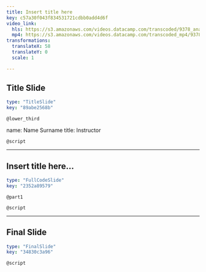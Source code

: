 ```yaml
---
title: Insert title here
key: c57a30f043f834531721cdbb0add4d6f
video_link:
  hls: https://s3.amazonaws.com/videos.datacamp.com/transcoded/9378_analyzing_social_media_data_in_python/v1/hls-9378_ch4_4.master.m3u8
  mp4: https://s3.amazonaws.com/videos.datacamp.com/transcoded_mp4/9378_analyzing_social_media_data_in_python/v1/9378_ch4_4.mp4
transformations:
  translateX: 58
  translateY: 0
  scale: 1

---
```

## Title Slide

```yaml
type: "TitleSlide"
key: "89abe2568b"
```

`@lower_third`

name: Name Surname
title: Instructor


`@script`



---
## Insert title here...

```yaml
type: "FullCodeSlide"
key: "2352a89579"
```

`@part1`



`@script`



---
## Final Slide

```yaml
type: "FinalSlide"
key: "34830c3a96"
```

`@script`


